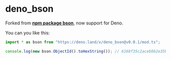 # deno_bson

Forked from **[npm package bson](https://www.npmjs.com/package/bson)**, now
support for Deno.

You can you like this:

```ts
import * as bson from "https://deno.land/x/deno_bson@v0.0.1/mod.ts";

console.log(new bson.ObjectId().toHexString()); // 6168f35c2aceb9b2e35b8093
```
